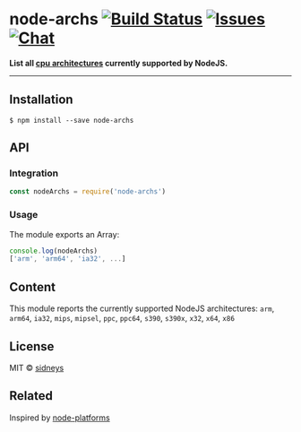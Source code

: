 # node-archs [![Build Status](https://travis-ci.org/sidneys/node-archs.svg?branch=v1.0.0)](https://travis-ci.org/sidneys/node-archs) [![Issues](https://img.shields.io/github/issues/sidneys/node-archs.svg)](https://github.com/sidneys/node-archs/issues) [![Chat](https://badges.gitter.im/sidneys/node-archs.svg)](https://gitter.im/sidneys/node-archs)

**List all [cpu architectures](https://nodejs.org/api/process.html#process_process_arch) currently supported by NodeJS.**

---

## Installation

```shell
$ npm install --save node-archs
```

## API

### Integration

```js
const nodeArchs = require('node-archs')
```

### Usage

The module exports an Array:

```js
console.log(nodeArchs)
['arm', 'arm64', 'ia32', ...]
```

## Content

This module reports the currently supported NodeJS architectures:
`arm`, `arm64`, `ia32`, `mips`, `mipsel`, `ppc`, `ppc64`, `s390`, `s390x`, `x32`, `x64`, `x86`


## License

MIT © [sidneys](http://sidneys.github.io)


## Related

Inspired by [node-platforms](https://github.com/sindresorhus/node-platforms)
